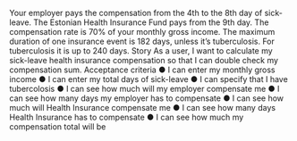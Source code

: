 Your employer pays the compensation from the 4th to the 8th day of sick-leave. The
Estonian Health Insurance Fund pays from the 9th day. The compensation rate is 70% of
your monthly gross income.
The maximum duration of one insurance event is 182 days, unless it’s tuberculosis. For
tuberculosis it is up to 240 days.
Story
As a user, I want to calculate my sick-leave health insurance compensation so that I can
double check my compensation sum.
Acceptance criteria
● I can enter my monthly gross income
● I can enter my total days of sick-leave
● I can specify that I have tubercolosis
● I can see how much will my employer compensate me
● I can see how many days my employer has to compensate
● I can see how much will Health Insurance compensate me
● I can see how many days Health Insurance has to compensate
● I can see how much my compensation total will be
